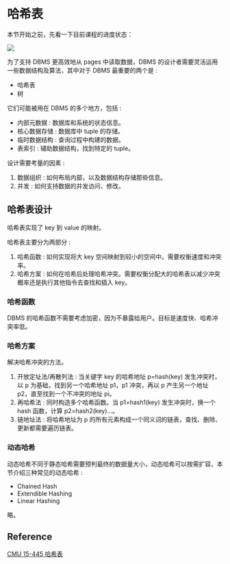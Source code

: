 # 哈希表

本节开始之前，先看一下目前课程的进度状态：

![](https://user-images.githubusercontent.com/95269537/168838043-b72ac943-fb93-46d2-a3f3-1edd47ca1349.png)

为了支持 DBMS 更高效地从 pages 中读取数据，DBMS 的设计者需要灵活运用一些数据结构及算法，其中对于 DBMS 最重要的两个是 : 

- 哈希表
- 树

它们可能被用在 DBMS 的多个地方，包括 : 
- 内部元数据 : 数据库和系统的状态信息。
- 核心数据存储 : 数据库中 tuple 的存储。
- 临时数据结构 : 查询过程中构建的数据。
- 表索引 : 辅助数据结构，找到特定的 tuple。

设计需要考量的因素 : 
1. 数据组织 : 如何布局内部，以及数据结构存储那些信息。
2. 并发 : 如何支持数据的并发访问、修改。

## 哈希表设计

哈希表实现了 key 到 value 的映射。

哈希表主要分为两部分 :

1. 哈希函数 : 如何实现将大 key 空间映射到较小的空间中。需要权衡速度和冲突率。
2. 哈希方案 : 如何在哈希后处理哈希冲突。需要权衡分配大的哈希表以减少冲突概率还是执行其他指令去查找和插入 key。


### 哈希函数

DBMS 的哈希函数不需要考虑加密，因为不暴露给用户。目标是速度快、哈希冲突率低。

### 哈希方案

解决哈希冲突的方法。

1. 开放定址法/再散列法 : 当关键字 key 的哈希地址 p=hash(key) 发生冲突时，以 p 为基础，找到另一个哈希地址 p1，p1 冲突，再以 p 产生另一个地址 p2，直至找到一个不冲突的地址 pi。
2. 再哈希法 : 同时构造多个哈希函数。当 p1=hash1(key) 发生冲突时，换一个 hash 函数，计算 p2=hash2(key)...。
3. 链地址法 : 将哈希地址为 p 的所有元素构成一个同义词的链表，查找、删除、更新都需要遍历链表。


### 动态哈希

动态哈希不同于静态哈希需要预判最终的数据量大小，动态哈希可以按需扩容，本节介绍三种常见的动态哈希 :
- Chained Hash
- Extendible Hashing
- Linear Hashing

略。



## Reference

[CMU 15-445 哈希表](https://zhenghe.gitbook.io/open-courses/cmu-15-445-645-database-systems/hash-tables)
